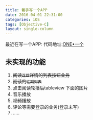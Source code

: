 ```yaml
---
title: 着手写一个APP
date: 2016-04-01 22:31:00
categories: iOS
tags: [Objective-C]
layout: single-column
---
```



最近在写一个APP:
代码地址:[ONE•一个](https://github.com/shlyren/oneIsAll)

## 未实现的功能
1. ~~阅读`连载`详情的列表按钮业务~~
2. ~~阅读的`往期列表`~~
3. 点击阅读轮播后tableview 下面的图片
4. 音乐播放
5. ~~视频播放~~
6. 评论等需要登录的业务(登录未写)
7. .....


